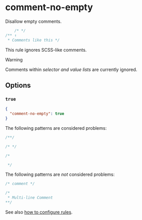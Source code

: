 # comment-no-empty

Disallow empty comments.

<!-- prettier-ignore -->
```css
    /* */
/** ↑
 * Comments like this */
```

This rule ignores SCSS-like comments.

> [!WARNING]
> Comments within _selector and value lists_ are currently ignored.

## Options

### `true`

```json
{
  "comment-no-empty": true
}
```

The following patterns are considered problems:

<!-- prettier-ignore -->
```css
/**/
```

<!-- prettier-ignore -->
```css
/* */
```

<!-- prettier-ignore -->
```css
/*

 */
```

The following patterns are _not_ considered problems:

<!-- prettier-ignore -->
```css
/* comment */
```

<!-- prettier-ignore -->
```css
/*
 * Multi-line Comment
**/
```

See also [how to configure rules](../../../docs/user-guide/configure.md#rules).
